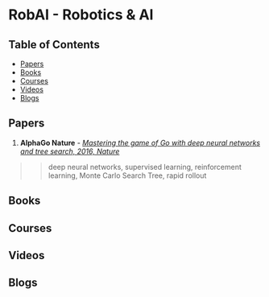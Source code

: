 # RobAI - Robotics & AI

## Table of Contents
- [Papers](#papers)
- [Books](#books)
- [Courses](#courses)
- [Videos](#videos)
- [Blogs](#blogs)

## Papers
1. **AlphaGo Nature** - [*Mastering the game of Go with deep neural networks and tree search, 2016, Nature*](https://storage.googleapis.com/deepmind-media/alphago/AlphaGoNaturePaper.pdf)
  >> deep neural networks, supervised learning, reinforcement learning, Monte Carlo Search Tree, rapid rollout
## Books

## Courses

## Videos

## Blogs
